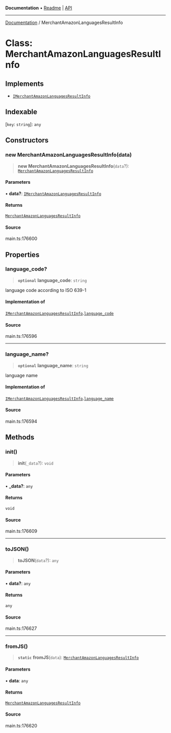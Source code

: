 **Documentation** • [Readme](../README.md) \| [API](../globals.md)

***

[Documentation](../README.md) / MerchantAmazonLanguagesResultInfo

# Class: MerchantAmazonLanguagesResultInfo

## Implements

- [`IMerchantAmazonLanguagesResultInfo`](../interfaces/IMerchantAmazonLanguagesResultInfo.md)

## Indexable

 \[`key`: `string`\]: `any`

## Constructors

### new MerchantAmazonLanguagesResultInfo(data)

> **new MerchantAmazonLanguagesResultInfo**(`data`?): [`MerchantAmazonLanguagesResultInfo`](MerchantAmazonLanguagesResultInfo.md)

#### Parameters

• **data?**: [`IMerchantAmazonLanguagesResultInfo`](../interfaces/IMerchantAmazonLanguagesResultInfo.md)

#### Returns

[`MerchantAmazonLanguagesResultInfo`](MerchantAmazonLanguagesResultInfo.md)

#### Source

main.ts:176600

## Properties

### language\_code?

> **`optional`** **language\_code**: `string`

language code according to ISO 639-1

#### Implementation of

[`IMerchantAmazonLanguagesResultInfo`](../interfaces/IMerchantAmazonLanguagesResultInfo.md).[`language_code`](../interfaces/IMerchantAmazonLanguagesResultInfo.md#language_code)

#### Source

main.ts:176596

***

### language\_name?

> **`optional`** **language\_name**: `string`

language name

#### Implementation of

[`IMerchantAmazonLanguagesResultInfo`](../interfaces/IMerchantAmazonLanguagesResultInfo.md).[`language_name`](../interfaces/IMerchantAmazonLanguagesResultInfo.md#language_name)

#### Source

main.ts:176594

## Methods

### init()

> **init**(`_data`?): `void`

#### Parameters

• **\_data?**: `any`

#### Returns

`void`

#### Source

main.ts:176609

***

### toJSON()

> **toJSON**(`data`?): `any`

#### Parameters

• **data?**: `any`

#### Returns

`any`

#### Source

main.ts:176627

***

### fromJS()

> **`static`** **fromJS**(`data`): [`MerchantAmazonLanguagesResultInfo`](MerchantAmazonLanguagesResultInfo.md)

#### Parameters

• **data**: `any`

#### Returns

[`MerchantAmazonLanguagesResultInfo`](MerchantAmazonLanguagesResultInfo.md)

#### Source

main.ts:176620
